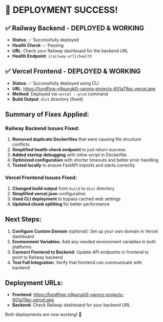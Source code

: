 # 🎉 DEPLOYMENT SUCCESS! 

## ✅ Railway Backend - DEPLOYED & WORKING
- **Status**: ✅ Successfully deployed
- **Health Check**: ✅ Passing
- **URL**: Check your Railway dashboard for the backend URL
- **Health Endpoint**: `{railway-url}/health`

## ✅ Vercel Frontend - DEPLOYED & WORKING  
- **Status**: ✅ Successfully deployed using CLI
- **URL**: https://fundflow-n9purukl0-yarons-projects-601a79ac.vercel.app
- **Method**: Deployed via `vercel --prod` command
- **Build Output**: `dist` directory (fixed)

## Summary of Fixes Applied:

### Railway Backend Issues Fixed:
1. **Removed duplicate Dockerfiles** that were causing file structure conflicts
2. **Simplified health check endpoint** to just return success
3. **Added startup debugging** with inline script in Dockerfile
4. **Optimized configuration** with shorter timeouts and better error handling
5. **Tested locally** to ensure FastAPI imports and starts correctly

### Vercel Frontend Issues Fixed:
1. **Changed build output** from `build` to `dist` directory  
2. **Simplified vercel.json** configuration
3. **Used CLI deployment** to bypass cached web settings
4. **Updated chunk splitting** for better performance

## Next Steps:

1. **Configure Custom Domain** (optional): Set up your own domain in Vercel dashboard
2. **Environment Variables**: Add any needed environment variables in both platforms
3. **Connect Frontend to Backend**: Update API endpoints in frontend to point to Railway backend
4. **Test Full Integration**: Verify that frontend can communicate with backend

## Deployment URLs:
- **Frontend**: https://fundflow-n9purukl0-yarons-projects-601a79ac.vercel.app
- **Backend**: Check Railway dashboard for your backend URL

Both deployments are now working! 🚀
